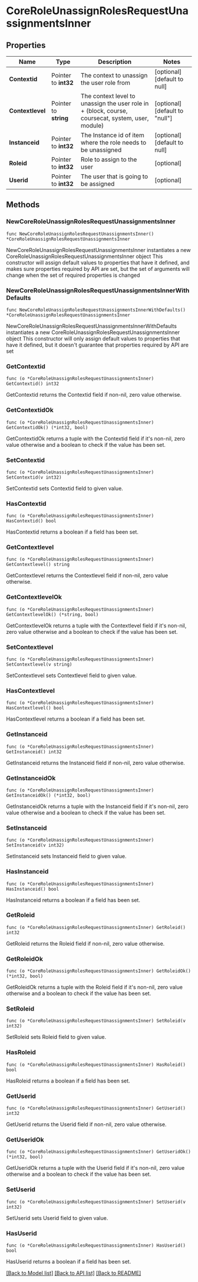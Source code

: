 # CoreRoleUnassignRolesRequestUnassignmentsInner

## Properties

Name | Type | Description | Notes
------------ | ------------- | ------------- | -------------
**Contextid** | Pointer to **int32** | The context to unassign the user role from | [optional] [default to null]
**Contextlevel** | Pointer to **string** | The context level to unassign the user role in +                                    (block, course, coursecat, system, user, module) | [optional] [default to "null"]
**Instanceid** | Pointer to **int32** | The Instance id of item where the role needs to be unassigned | [optional] [default to null]
**Roleid** | Pointer to **int32** | Role to assign to the user | [optional] 
**Userid** | Pointer to **int32** | The user that is going to be assigned | [optional] 

## Methods

### NewCoreRoleUnassignRolesRequestUnassignmentsInner

`func NewCoreRoleUnassignRolesRequestUnassignmentsInner() *CoreRoleUnassignRolesRequestUnassignmentsInner`

NewCoreRoleUnassignRolesRequestUnassignmentsInner instantiates a new CoreRoleUnassignRolesRequestUnassignmentsInner object
This constructor will assign default values to properties that have it defined,
and makes sure properties required by API are set, but the set of arguments
will change when the set of required properties is changed

### NewCoreRoleUnassignRolesRequestUnassignmentsInnerWithDefaults

`func NewCoreRoleUnassignRolesRequestUnassignmentsInnerWithDefaults() *CoreRoleUnassignRolesRequestUnassignmentsInner`

NewCoreRoleUnassignRolesRequestUnassignmentsInnerWithDefaults instantiates a new CoreRoleUnassignRolesRequestUnassignmentsInner object
This constructor will only assign default values to properties that have it defined,
but it doesn't guarantee that properties required by API are set

### GetContextid

`func (o *CoreRoleUnassignRolesRequestUnassignmentsInner) GetContextid() int32`

GetContextid returns the Contextid field if non-nil, zero value otherwise.

### GetContextidOk

`func (o *CoreRoleUnassignRolesRequestUnassignmentsInner) GetContextidOk() (*int32, bool)`

GetContextidOk returns a tuple with the Contextid field if it's non-nil, zero value otherwise
and a boolean to check if the value has been set.

### SetContextid

`func (o *CoreRoleUnassignRolesRequestUnassignmentsInner) SetContextid(v int32)`

SetContextid sets Contextid field to given value.

### HasContextid

`func (o *CoreRoleUnassignRolesRequestUnassignmentsInner) HasContextid() bool`

HasContextid returns a boolean if a field has been set.

### GetContextlevel

`func (o *CoreRoleUnassignRolesRequestUnassignmentsInner) GetContextlevel() string`

GetContextlevel returns the Contextlevel field if non-nil, zero value otherwise.

### GetContextlevelOk

`func (o *CoreRoleUnassignRolesRequestUnassignmentsInner) GetContextlevelOk() (*string, bool)`

GetContextlevelOk returns a tuple with the Contextlevel field if it's non-nil, zero value otherwise
and a boolean to check if the value has been set.

### SetContextlevel

`func (o *CoreRoleUnassignRolesRequestUnassignmentsInner) SetContextlevel(v string)`

SetContextlevel sets Contextlevel field to given value.

### HasContextlevel

`func (o *CoreRoleUnassignRolesRequestUnassignmentsInner) HasContextlevel() bool`

HasContextlevel returns a boolean if a field has been set.

### GetInstanceid

`func (o *CoreRoleUnassignRolesRequestUnassignmentsInner) GetInstanceid() int32`

GetInstanceid returns the Instanceid field if non-nil, zero value otherwise.

### GetInstanceidOk

`func (o *CoreRoleUnassignRolesRequestUnassignmentsInner) GetInstanceidOk() (*int32, bool)`

GetInstanceidOk returns a tuple with the Instanceid field if it's non-nil, zero value otherwise
and a boolean to check if the value has been set.

### SetInstanceid

`func (o *CoreRoleUnassignRolesRequestUnassignmentsInner) SetInstanceid(v int32)`

SetInstanceid sets Instanceid field to given value.

### HasInstanceid

`func (o *CoreRoleUnassignRolesRequestUnassignmentsInner) HasInstanceid() bool`

HasInstanceid returns a boolean if a field has been set.

### GetRoleid

`func (o *CoreRoleUnassignRolesRequestUnassignmentsInner) GetRoleid() int32`

GetRoleid returns the Roleid field if non-nil, zero value otherwise.

### GetRoleidOk

`func (o *CoreRoleUnassignRolesRequestUnassignmentsInner) GetRoleidOk() (*int32, bool)`

GetRoleidOk returns a tuple with the Roleid field if it's non-nil, zero value otherwise
and a boolean to check if the value has been set.

### SetRoleid

`func (o *CoreRoleUnassignRolesRequestUnassignmentsInner) SetRoleid(v int32)`

SetRoleid sets Roleid field to given value.

### HasRoleid

`func (o *CoreRoleUnassignRolesRequestUnassignmentsInner) HasRoleid() bool`

HasRoleid returns a boolean if a field has been set.

### GetUserid

`func (o *CoreRoleUnassignRolesRequestUnassignmentsInner) GetUserid() int32`

GetUserid returns the Userid field if non-nil, zero value otherwise.

### GetUseridOk

`func (o *CoreRoleUnassignRolesRequestUnassignmentsInner) GetUseridOk() (*int32, bool)`

GetUseridOk returns a tuple with the Userid field if it's non-nil, zero value otherwise
and a boolean to check if the value has been set.

### SetUserid

`func (o *CoreRoleUnassignRolesRequestUnassignmentsInner) SetUserid(v int32)`

SetUserid sets Userid field to given value.

### HasUserid

`func (o *CoreRoleUnassignRolesRequestUnassignmentsInner) HasUserid() bool`

HasUserid returns a boolean if a field has been set.


[[Back to Model list]](../README.md#documentation-for-models) [[Back to API list]](../README.md#documentation-for-api-endpoints) [[Back to README]](../README.md)


